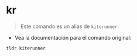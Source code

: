 # kr

> Este comando es un alias de `kiterunner`.

- Vea la documentación para el comando original:

`tldr kiterunner`
